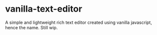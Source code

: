 # vanilla-text-editor
A simple and lightweight rich text editor created using vanilla javascript, hence the name. Still wip.
